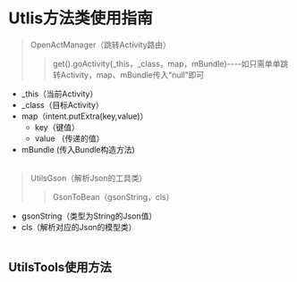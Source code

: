 # Utlis方法类使用指南
>OpenActManager（跳转Activity路由）
>>get().goActivity(_this，_class，map，mBundle)----如只需单单跳转Activity，map、mBundle传入“null”即可
* _this（当前Activity）
* _class（目标Activity）
* map（intent.putExtra(key,value)）
  * key（键值）
  * value （传递的值）
* mBundle (传入Bundle构造方法)
<br><br>
>UtilsGson（解析Json的工具类）
>>GsonToBean（gsonString，cls）
* gsonString（类型为String的Json值）
* cls（解析对应的Json的模型类）
<br><br>
## UtilsTools使用方法
